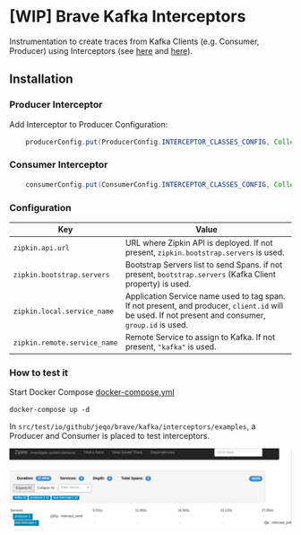 # [WIP] Brave Kafka Interceptors

Instrumentation to create traces from Kafka Clients (e.g. Consumer, Producer)
using Interceptors (see [here](https://kafka.apache.org/0100/javadoc/org/apache/kafka/clients/producer/ProducerInterceptor.html)
and [here](https://kafka.apache.org/0100/javadoc/org/apache/kafka/clients/consumer/ConsumerInterceptor.html)).

## Installation

### Producer Interceptor

Add Interceptor to Producer Configuration:

```java
    producerConfig.put(ProducerConfig.INTERCEPTOR_CLASSES_CONFIG, Collections.singletonList(TracingProducerInterceptor.class));
```

### Consumer Interceptor

```java
    consumerConfig.put(ConsumerConfig.INTERCEPTOR_CLASSES_CONFIG, Collections.singletonList(TracingConsumerInterceptor.class));
```

### Configuration

| Key | Value |
|-----|-------|
| `zipkin.api.url` | URL where Zipkin API is deployed. If not present, `zipkin.bootstrap.servers` is used. |
| `zipkin.bootstrap.servers` | Bootstrap Servers list to send Spans. if not present, `bootstrap.servers` (Kafka Client property) is used. |
| `zipkin.local.service_name` | Application Service name used to tag span. If not present, and producer, `client.id` will be used. If not present and consumer, `group.id` is used. |
| `zipkin.remote.service_name` | Remote Service to assign to Kafka. If not present, `"kafka"` is used.|

### How to test it

Start Docker Compose [docker-compose.yml](blob/master/docker-compose.yml)

```
docker-compose up -d
```

In `src/test/io/github/jeqo/brave/kafka/interceptors/examples`, a Producer and Consumer is placed to test interceptors.

![](docs/trace.png)